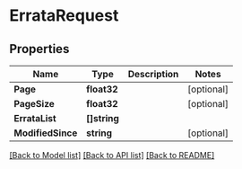# ErrataRequest

## Properties

Name | Type | Description | Notes
------------ | ------------- | ------------- | -------------
**Page** | **float32** |  | [optional] 
**PageSize** | **float32** |  | [optional] 
**ErrataList** | **[]string** |  | 
**ModifiedSince** | **string** |  | [optional] 

[[Back to Model list]](../README.md#documentation-for-models) [[Back to API list]](../README.md#documentation-for-api-endpoints) [[Back to README]](../README.md)


